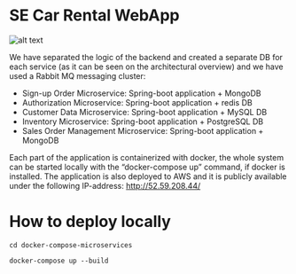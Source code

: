 # SE Car Rental WebApp

![alt text](https://drive.google.com/file/d/1kbyKKVoWjBCvPdplkgPzOBc0zBi0mBpC/view?usp=sharing)

We have separated the logic of the backend and created a separate DB for each service (as it can be seen on the architectural overview) and we have used a Rabbit MQ messaging cluster:
- Sign-up Order Microservice:
  Spring-boot application + MongoDB
- Authorization Microservice:
  Spring-boot application + redis DB
- Customer Data Microservice:
  Spring-boot application + MySQL DB
- Inventory Microservice:
  Spring-boot application + PostgreSQL DB
- Sales Order Management Microservice:
  Spring-boot application + MongoDB

Each part of the application is containerized with docker, the whole system can be started locally with the “docker-compose up” command, if docker is installed. The application is also deployed to AWS and it is publicly available under the following IP-address: http://52.59.208.44/

# How to deploy locally

<code>cd docker-compose-microservices</code>

<code>docker-compose up --build</code>

